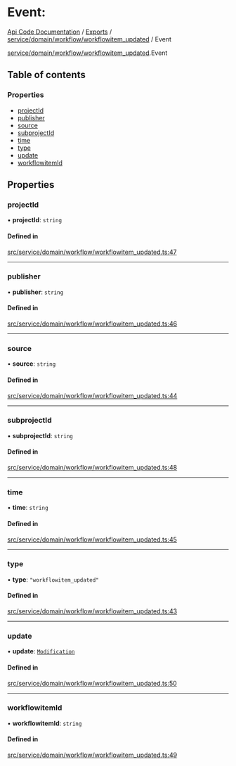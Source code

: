 # Event: 
 
[Api Code Documentation](../README.md) / [Exports](../modules.md) / [service/domain/workflow/workflowitem\_updated](../modules/service_domain_workflow_workflowitem_updated.md) / Event

[service/domain/workflow/workflowitem_updated](../modules/service_domain_workflow_workflowitem_updated.md).Event

## Table of contents

### Properties

- [projectId](service_domain_workflow_workflowitem_updated.Event.md#projectid)
- [publisher](service_domain_workflow_workflowitem_updated.Event.md#publisher)
- [source](service_domain_workflow_workflowitem_updated.Event.md#source)
- [subprojectId](service_domain_workflow_workflowitem_updated.Event.md#subprojectid)
- [time](service_domain_workflow_workflowitem_updated.Event.md#time)
- [type](service_domain_workflow_workflowitem_updated.Event.md#type)
- [update](service_domain_workflow_workflowitem_updated.Event.md#update)
- [workflowitemId](service_domain_workflow_workflowitem_updated.Event.md#workflowitemid)

## Properties

### projectId

• **projectId**: `string`

#### Defined in

[src/service/domain/workflow/workflowitem_updated.ts:47](https://github.com/openkfw/TruBudget/blob/4d7fd4be/api/src/service/domain/workflow/workflowitem_updated.ts#L47)

___

### publisher

• **publisher**: `string`

#### Defined in

[src/service/domain/workflow/workflowitem_updated.ts:46](https://github.com/openkfw/TruBudget/blob/4d7fd4be/api/src/service/domain/workflow/workflowitem_updated.ts#L46)

___

### source

• **source**: `string`

#### Defined in

[src/service/domain/workflow/workflowitem_updated.ts:44](https://github.com/openkfw/TruBudget/blob/4d7fd4be/api/src/service/domain/workflow/workflowitem_updated.ts#L44)

___

### subprojectId

• **subprojectId**: `string`

#### Defined in

[src/service/domain/workflow/workflowitem_updated.ts:48](https://github.com/openkfw/TruBudget/blob/4d7fd4be/api/src/service/domain/workflow/workflowitem_updated.ts#L48)

___

### time

• **time**: `string`

#### Defined in

[src/service/domain/workflow/workflowitem_updated.ts:45](https://github.com/openkfw/TruBudget/blob/4d7fd4be/api/src/service/domain/workflow/workflowitem_updated.ts#L45)

___

### type

• **type**: ``"workflowitem_updated"``

#### Defined in

[src/service/domain/workflow/workflowitem_updated.ts:43](https://github.com/openkfw/TruBudget/blob/4d7fd4be/api/src/service/domain/workflow/workflowitem_updated.ts#L43)

___

### update

• **update**: [`Modification`](service_domain_workflow_workflowitem_updated.Modification.md)

#### Defined in

[src/service/domain/workflow/workflowitem_updated.ts:50](https://github.com/openkfw/TruBudget/blob/4d7fd4be/api/src/service/domain/workflow/workflowitem_updated.ts#L50)

___

### workflowitemId

• **workflowitemId**: `string`

#### Defined in

[src/service/domain/workflow/workflowitem_updated.ts:49](https://github.com/openkfw/TruBudget/blob/4d7fd4be/api/src/service/domain/workflow/workflowitem_updated.ts#L49)
